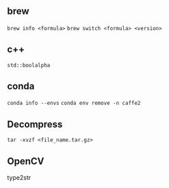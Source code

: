## brew
`brew info <formula>`
`brew switch <formula> <version>`

## c++
`std::boolalpha`

## conda
`conda info --envs`
`conda env remove -n caffe2`

## Decompress
`tar -xvzf <file_name.tar.gz>`

## OpenCV
type2str

